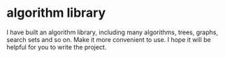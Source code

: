 # algorithm library
I have built an algorithm library, including many algorithms, trees, graphs, search sets and so on.
Make it more convenient to use.
I hope it will be helpful for you to write the project.
